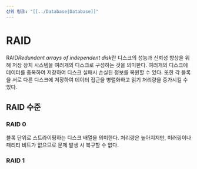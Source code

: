 ```yaml
---
상위 링크: "[[../Database|Database]]"
---
```

# RAID
RAID*Redundant arrays of independent disk*란 디스크의 성능과 신뢰성 향상을 위해 저장 장치 시스템을 여러개의 디스크로 구성하는 것을 의미한다. 여러개의 디스크에 데이터를 중복하여 저장하여 디스크 실패시 손실된 정보를 복원할 수 있다. 또한 각 블록을 서로 다른 디스크에 저장하여 데이터 접근을 병렬화하고 읽기 처리량을 증가시킬 수 있다.

## RAID 수준

### RAID 0 
블록 단위로 스트라이핑하는 디스크 배열을 의미한다. 처리량은 높아지지만, 미러링이나 패리티 비트가 없으므로 문제 발생 시 복구할 수 없다.

### RAID 1

